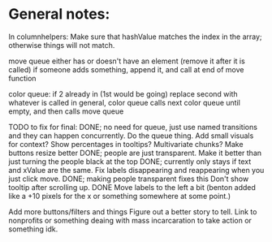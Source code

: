 # General notes:

In columnhelpers:
  Make sure that hashValue matches the index in the array; otherwise things will not match.


move queue
  either has or doesn't have an element (remove it after it is called)
  if someone adds something, append it, and call at end of move function

color queue:
  if 2 already in (1st would be going)
    replace second with whatever is called
  in general, color queue calls next color queue until empty, and then calls move queue




TODO to fix for final:
  DONE; no need for queue, just use named transitions and they can happen concurrently. Do the queue thing.
  Add small visuals for context?
  Show percentages in tooltips?
  Multivariate chunks?
  Make buttons resize better
  DONE; people are just transparent. Make it better than just turning the people black at the top
  DONE; currently only stays if text and xValue are the same. Fix labels disappearing and reappearing when you just click move.
  DONE; making people transparent fixes this Don't show tooltip after scrolling up.
  DONE Move labels to the left a bit (benton added like a +10 pixels for the x or something somewhere at some point.)

  Add more buttons/filters and things
  Figure out a better story to tell.
  Link to nonprofits or something deaing with mass incarcaration to take action or something idk.